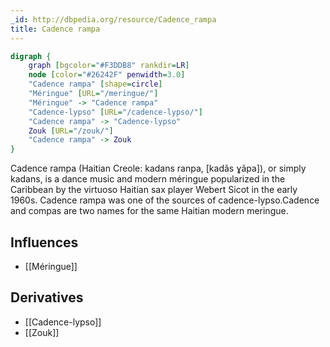 ```yaml
---
_id: http://dbpedia.org/resource/Cadence_rampa
title: Cadence rampa
---
```


```dot
digraph {
	graph [bgcolor="#F3DDB8" rankdir=LR]
	node [color="#26242F" penwidth=3.0]
	"Cadence rampa" [shape=circle]
	"Méringue" [URL="/meringue/"]
	"Méringue" -> "Cadence rampa"
	"Cadence-lypso" [URL="/cadence-lypso/"]
	"Cadence rampa" -> "Cadence-lypso"
	Zouk [URL="/zouk/"]
	"Cadence rampa" -> Zouk
}
```

Cadence rampa (Haitian Creole: kadans ranpa, [kadãs ɣãpa]), or simply kadans, is a dance music and modern méringue popularized in the Caribbean by the virtuoso Haitian sax player Webert Sicot in the early 1960s. Cadence rampa was one of the sources of cadence-lypso.Cadence and compas are two names for the same Haitian modern meringue.

## Influences

- [[Méringue]]

## Derivatives

- [[Cadence-lypso]]
- [[Zouk]]
